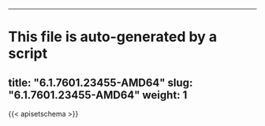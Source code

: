 
---
# This file is auto-generated by a script
title: "6.1.7601.23455-AMD64"
slug: "6.1.7601.23455-AMD64"
weight: 1
---

{{< apisetschema >}}

